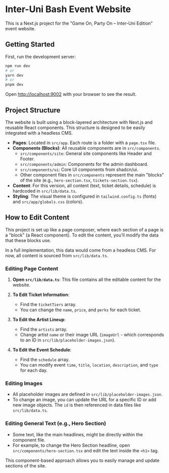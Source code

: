 # Inter-Uni Bash Event Website

This is a Next.js project for the "Game On, Party On – Inter-Uni Edition" event website.

## Getting Started

First, run the development server:

```bash
npm run dev
# or
yarn dev
# or
pnpm dev
```

Open [http://localhost:9002](http://localhost:9002) with your browser to see the result.

## Project Structure

The website is built using a block-layered architecture with Next.js and reusable React components. This structure is designed to be easily integrated with a headless CMS.

-   **Pages**: Located in `src/app`. Each route is a folder with a `page.tsx` file.
-   **Components (Blocks)**: All reusable components are in `src/components`.
    -   `src/components/site`: General site components like Header and Footer.
    -   `src/components/admin`: Components for the admin dashboard.
    -   `src/components/ui`: Core UI components from shadcn/ui.
    -   Other component files in `src/components` represent the main "blocks" of the site (e.g., `hero-section.tsx`, `tickets-section.tsx`).
-   **Content**: For this version, all content (text, ticket details, schedule) is hardcoded in `src/lib/data.ts`.
-   **Styling**: The visual theme is configured in `tailwind.config.ts` (fonts) and `src/app/globals.css` (colors).

## How to Edit Content

This project is set up like a page composer, where each section of a page is a "block" (a React component). To edit the content, you'll modify the data that these blocks use.

In a full implementation, this data would come from a headless CMS. For now, all content is sourced from `src/lib/data.ts`.

### Editing Page Content

1.  **Open `src/lib/data.ts`**: This file contains all the editable content for the website.

2.  **To Edit Ticket Information**:
    -   Find the `ticketTiers` array.
    -   You can change the `name`, `price`, and `perks` for each ticket.

3.  **To Edit the Artist Lineup**:
    -   Find the `artists` array.
    -   Change artist `name` or their image URL (`imageUrl` - which corresponds to an ID in `src/lib/placeholder-images.json`).

4.  **To Edit the Event Schedule**:
    -   Find the `schedule` array.
    -   You can modify event `time`, `title`, `location`, `description`, and `type` for each day.

### Editing Images

-   All placeholder images are defined in `src/lib/placeholder-images.json`.
-   To change an image, you can update the URL for a specific ID or add new image objects. The `id` is then referenced in data files like `src/lib/data.ts`.

### Editing General Text (e.g., Hero Section)

-   Some text, like the main headlines, might be directly within the component file.
-   For example, to change the Hero Section headline, open `src/components/hero-section.tsx` and edit the text inside the `<h1>` tag.

This component-based approach allows you to easily manage and update sections of the site.
